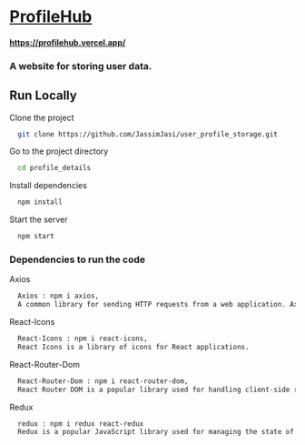 # [ProfileHub](https://profilehub.vercel.app/)

#### https://profilehub.vercel.app/

### A website for storing user data.

## Run Locally

Clone the project

```bash
  git clone https://github.com/JassimJasi/user_profile_storage.git
```

Go to the project directory

```bash
  cd profile_details
```

Install dependencies

```bash
  npm install
```

Start the server

```bash
  npm start
```

### Dependencies to run the code

Axios

```bash
  Axios : npm i axios,
  A common library for sending HTTP requests from a web application. Axios can be used with React to submit data, submit data, and carry out additional CRUD tasks.
```

React-Icons

```bash
  React-Icons : npm i react-icons,
  React Icons is a library of icons for React applications.
```

React-Router-Dom

```bash
  React-Router-Dom : npm i react-router-dom,
  React Router DOM is a popular library used for handling client-side routing in React.
```

Redux

```bash
  redux : npm i redux react-redux
  Redux is a popular JavaScript library used for managing the state of a web application.
```
